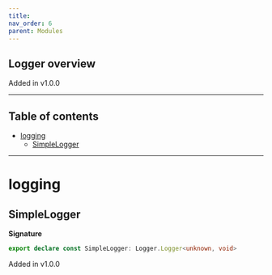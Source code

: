 ```yaml
---
title:
nav_order: 6
parent: Modules
---
```


## Logger overview

Added in v1.0.0

---

<h2 class="text-delta">Table of contents</h2>

- [logging](#logging)
  - [SimpleLogger](#simplelogger)

---

# logging

## SimpleLogger

**Signature**

```ts
export declare const SimpleLogger: Logger.Logger<unknown, void>
```

Added in v1.0.0

